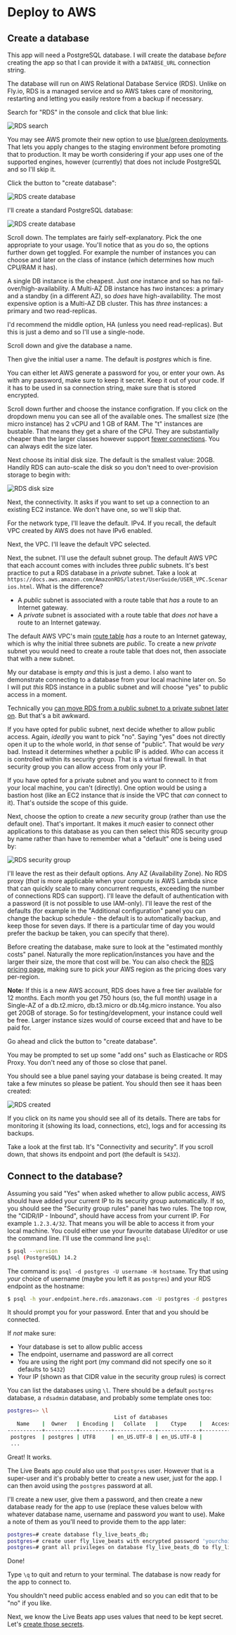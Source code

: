 # Deploy to AWS

## Create a database

This app will need a PostgreSQL database. I will create the database _before_ creating the app so that I can provide it with a `DATABSE_URL` connection string.

The database will run on AWS Relational Database Service (RDS). Unlike on Fly.io, RDS is a managed service and so AWS takes care of monitoring, restarting and letting you easily restore from a backup if necessary.

Search for "RDS" in the console and click that blue link:

![RDS search](img/aws_rds_search.jpeg)

You may see AWS promote their new option to use [blue/green deployments](https://docs.aws.amazon.com/AmazonRDS/latest/UserGuide/blue-green-deployments.html). That lets you apply changes to the staging environment before promoting that to production. It may be worth considering if your app uses one of the supported engines, however (currently) that does not include PostgreSQL and so I'll skip it.

Click the button to "create database":

![RDS create database](img/aws_rds_create_database.jpeg)

I'll create a standard PostgreSQL database:

![RDS create database](img/aws_rds_choose_postgresql.jpeg)

Scroll down. The templates are fairly self-explanatory. Pick the one appropriate to your usage. You'll notice that as you do so, the options further down get toggled. For example the number of instances you can choose and later on the class of instance (which determines how much CPU/RAM it has).

A single DB instance is the cheapest. Just _one_ instance and so has no fail-over/high-availability. A Multi-AZ DB instance has _two_ instances: a primary and a standby (in a different AZ), so _does_ have high-availability. The most expensive option is a Multi-AZ DB cluster. This has _three_ instances: a primary and two read-replicas.

I'd recommend the middle option, HA (unless you need read-replicas). But this is just a demo and so I'll use a single-node.

Scroll down and give the database a name.

Then give the initial user a name. The default is _postgres_ which is fine.

You can either let AWS generate a password for you, or enter your own. As with any password, make sure to keep it secret. Keep it out of your code. If it has to be used in sa connection string, make sure that is stored encrypted.

Scroll down further and choose the instance configration. If you click on the dropdown menu you can see all of the available ones. The smallest size (the micro instance) has 2 vCPU and 1 GB of RAM. The "t" instances are bustable. That means they get a share of the CPU. They are substantially cheaper than the larger classes however support [fewer connections](https://docs.aws.amazon.com/AmazonRDS/latest/UserGuide/CHAP_Limits.html). You can always edit the size later.

Next choose its initial disk size. The default is the smallest value: 20GB. Handily RDS can auto-scale the disk so you don't need to over-provision storage to begin with:

![RDS disk size](img/aws_rds_disk_size.jpeg)

Next, the connectivity. It asks if you want to set up a connection to an existing EC2 instance. We don't have one, so we'll skip that.

For the network type, I'll leave the default. IPv4. If you recall, the default VPC created by AWS does not have IPv6 enabled.

Next, the VPC. I'll leave the default VPC selected.

Next, the subnet. I'll use the default subnet group. The default AWS VPC that each account comes with includes three _public_ subnets. It's best practice to put a RDS database in a _private_ subnet. Take a look at `https://docs.aws.amazon.com/AmazonRDS/latest/UserGuide/USER_VPC.Scenarios.html`. What is the difference?

- A _public_ subnet is associated with a route table that _has_ a route to an Internet gateway.
- A _private_ subnet is associated with a route table that _does not_ have a route to an Internet gateway.

The default AWS VPC's main [route table](https://docs.aws.amazon.com/vpc/latest/userguide/VPC_Route_Tables.html) _has_ a route to an Internet gateway, which is why the initial three subnets are _public_. To create a new _private_ subnet you would need to create a route table that does not, then associate that with a new subnet.

My our database is empty _and_ this is just a demo. I also want to demonstrate connecting to a database from your local machine later on. So I will put _this_ RDS instance in a public subnet and will choose "yes" to public access in a moment.

Technically you [can move RDS from a public subnet to a private subnet later on](https://repost.aws/knowledge-center/rds-move-to-private-subnet). But that's a bit awkward.

If you have opted for public subnet, next decide whether to allow public access. Again, _ideally_ you want to pick "no". Saying "yes" does not directly open it up to the whole world, in _that_ sense of "public". That would be _very_ bad. Instead it determines whether a public IP is added. _Who_ can access it is controlled within its security group. That is a virtual firewall. In that security group you can allow access from only your IP.

If you have opted for a private subnet and you want to connect to it from your local machine, you can't (directly). One option would be using a bastion host (like an EC2 instance that _is_ inside the VPC that _can_ connect to it). That's outside the scope of this guide.

Next, choose the option to create a _new_ security group (rather than use the default one). That's important. It makes it _much_ easier to connect other applications to this database as you can then select this RDS security group by name rather than have to remember what a "default" one is being used by:

![RDS security group](img/aws_rds_security_group.jpeg)

I'll leave the rest as their default options. Any AZ (Availability Zone). No RDS proxy (_that_ is more applicable when your compute is AWS Lambda since that can quickly scale to many concurrent requests, exceeding the number of connections RDS can support). I'll leave the default of authentication with a password (it is not possible to use IAM-only). I'll leave the rest of the defaults (for example in the "Additional configuration" panel you can change the backup schedule - the default is to automatically backup, and keep those for seven days. If there is a particular time of day you would prefer the backup be taken, you can specify that there).

Before creating the database, make sure to look at the "estimated monthly costs" panel. Naturally the more replication/instances you have and the larger their size, the more that cost will be. You can also check the [RDS pricing page](https://aws.amazon.com/rds/postgresql/pricing/?pg=pr&loc=3), making sure to pick _your_ AWS region as the pricing does vary per-region.

**Note:** If this is a new AWS account, RDS does have a free tier available for 12 months. Each month you get 750 hours (so, the full month) usage in a Single-AZ of a db.t2.micro, db.t3.micro or db.t4g.micro instance. You also get 20GB of storage. So for testing/development, your instance could well be free. Larger instance sizes would of course exceed that and have to be paid for.

Go ahead and click the button to "create database".

You may be prompted to set up some "add ons" such as Elasticache or RDS Proxy. You don't need any of those so close that panel.

You should see a blue panel saying your database is being created. It may take a few minutes so please be patient. You should then see it haas been created:

![RDS created](img/aws_rds_created.jpeg)

If you click on its name you should see all of its details. There are tabs for monitoring it (showing its load, connections, etc), logs and for accessing its backups.

Take a look at the first tab. It's "Connectivity and security". If you scroll down, that shows its endpoint and port (the default is `5432`).

## Connect to the database?

Assuming you said "Yes" when asked whether to allow public access, AWS should have added your current IP to its security group automatically. If so, you should see the "Security group rules" panel has two rules. The top row, the "CIDR/IP - Inbound", should have access from your current IP. For example `1.2.3.4/32`. That means you will be able to access it from your local machine. You could either use your favourite database UI/editor or use the command line. I'll use the command line `psql`:

```sh
$ psql --version
psql (PostgreSQL) 14.2
```

The command is: `psql -d postgres -U username -H hostname`. Try that using _your_ choice of username (maybe you left it as `postgres`) and your RDS endpoint as the hostname:

```sh
$ psql -h your.endpoint.here.rds.amazonaws.com -U postgres -d postgres
```

It should prompt you for your password. Enter that and you should be connected.

If _not_ make sure:

- Your database is set to allow public access
- The endpoint, username and password are all correct
- You are using the right port (my command did not specify one so it defaults to `5432`)
- Your IP (shown as that CIDR value in the security group rules) is correct

You can list the databases using `\l`. There should be a default `postgres` database, a `rdsadmin` database, and probably some template ones too:

```sh
postgres=> \l
                                  List of databases
   Name    |  Owner   | Encoding |   Collate   |    Ctype    |   Access privileges
-----------+----------+----------+-------------+-------------+-----------------------
 postgres  | postgres | UTF8     | en_US.UTF-8 | en_US.UTF-8 |
 ...
```

Great! It works.

The Live Beats app _could_ also use that `postgres` user. However that is a super-user and it's probably better to create a new user, just for the app. I can then avoid using the `postgres` password at all.

I'll create a new user, give them a password, and then create a new database ready for the app to use (replace these values below with whatever database name, username and password _you_ want to use). Make a note of them as you'll need to provide them to the app later:

```sh
postgres=# create database fly_live_beats_db;
postgres=# create user fly_live_beats with encrypted password 'yourchoiceofpassword';
postgres=# grant all privileges on database fly_live_beats_db to fly_live_beats;
```

Done!

Type `\q` to quit and return to your terminal. The database is now ready for the app to connect to.

You shouldn't need public access enabled and so you can edit that to be "no" if you like.

Next, we know the Live Beats app uses values that need to be kept secret. Let's [create those secrets](/docs/6-aws-create-secrets.md).
